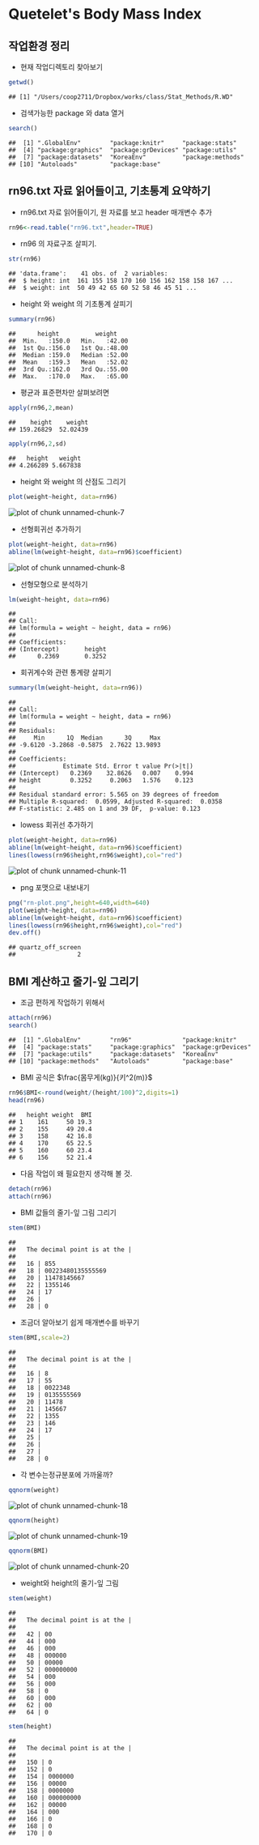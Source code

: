 Quetelet's Body Mass Index
========================================================
작업환경 정리
--------------------------------------------------------
- 현재 작업디렉토리 찾아보기

```r
getwd()
```

```
## [1] "/Users/coop2711/Dropbox/works/class/Stat_Methods/R.WD"
```
- 검색가능한 package 와 data 열거

```r
search()
```

```
##  [1] ".GlobalEnv"        "package:knitr"     "package:stats"    
##  [4] "package:graphics"  "package:grDevices" "package:utils"    
##  [7] "package:datasets"  "KoreaEnv"          "package:methods"  
## [10] "Autoloads"         "package:base"
```
rn96.txt 자료 읽어들이고, 기초통계 요약하기
---------------------------------------
- rn96.txt 자료 읽어들이기, 원 자료를 보고 header 매개변수 추가

```r
rn96<-read.table("rn96.txt",header=TRUE)
```
- rn96 의 자료구조 살피기. 

```r
str(rn96)
```

```
## 'data.frame':	41 obs. of  2 variables:
##  $ height: int  161 155 158 170 160 156 162 158 158 167 ...
##  $ weight: int  50 49 42 65 60 52 58 46 45 51 ...
```
- height 와 weight 의 기초통계 살피기

```r
summary(rn96)
```

```
##      height          weight     
##  Min.   :150.0   Min.   :42.00  
##  1st Qu.:156.0   1st Qu.:48.00  
##  Median :159.0   Median :52.00  
##  Mean   :159.3   Mean   :52.02  
##  3rd Qu.:162.0   3rd Qu.:55.00  
##  Max.   :170.0   Max.   :65.00
```
- 평균과 표준편차만 살펴보려면

```r
apply(rn96,2,mean)
```

```
##    height    weight 
## 159.26829  52.02439
```

```r
apply(rn96,2,sd)
```

```
##   height   weight 
## 4.266289 5.667838
```
- height 와 weight 의 산점도 그리기

```r
plot(weight~height, data=rn96)
```

![plot of chunk unnamed-chunk-7](figure/unnamed-chunk-7-1.png) 
- 선형회귀선 추가하기

```r
plot(weight~height, data=rn96)
abline(lm(weight~height, data=rn96)$coefficient)
```

![plot of chunk unnamed-chunk-8](figure/unnamed-chunk-8-1.png) 
- 선형모형으로 분석하기

```r
lm(weight~height, data=rn96)
```

```
## 
## Call:
## lm(formula = weight ~ height, data = rn96)
## 
## Coefficients:
## (Intercept)       height  
##      0.2369       0.3252
```
- 회귀계수와 관련 통계량 살피기

```r
summary(lm(weight~height, data=rn96))
```

```
## 
## Call:
## lm(formula = weight ~ height, data = rn96)
## 
## Residuals:
##     Min      1Q  Median      3Q     Max 
## -9.6120 -3.2868 -0.5875  2.7622 13.9893 
## 
## Coefficients:
##             Estimate Std. Error t value Pr(>|t|)
## (Intercept)   0.2369    32.8626   0.007    0.994
## height        0.3252     0.2063   1.576    0.123
## 
## Residual standard error: 5.565 on 39 degrees of freedom
## Multiple R-squared:  0.0599,	Adjusted R-squared:  0.0358 
## F-statistic: 2.485 on 1 and 39 DF,  p-value: 0.123
```
- lowess 회귀선 추가하기

```r
plot(weight~height, data=rn96)
abline(lm(weight~height, data=rn96)$coefficient)
lines(lowess(rn96$height,rn96$weight),col="red")
```

![plot of chunk unnamed-chunk-11](figure/unnamed-chunk-11-1.png) 
- png 포맷으로 내보내기

```r
png("rn-plot.png",height=640,width=640)
plot(weight~height, data=rn96)
abline(lm(weight~height, data=rn96)$coefficient)
lines(lowess(rn96$height,rn96$weight),col="red")
dev.off()
```

```
## quartz_off_screen 
##                 2
```
BMI 계산하고 줄기-잎 그리기
---------------------------
- 조금 편하게 작업하기 위해서

```r
attach(rn96)
search()
```

```
##  [1] ".GlobalEnv"        "rn96"              "package:knitr"    
##  [4] "package:stats"     "package:graphics"  "package:grDevices"
##  [7] "package:utils"     "package:datasets"  "KoreaEnv"         
## [10] "package:methods"   "Autoloads"         "package:base"
```
- BMI 공식은 $\frac{몸무게(kg)}{키^2(m)}$

```r
rn96$BMI<-round(weight/(height/100)^2,digits=1)
head(rn96)
```

```
##   height weight  BMI
## 1    161     50 19.3
## 2    155     49 20.4
## 3    158     42 16.8
## 4    170     65 22.5
## 5    160     60 23.4
## 6    156     52 21.4
```
- 다음 작업이 왜 필요한지 생각해 볼 것.

```r
detach(rn96)
attach(rn96)
```
- BMI 값들의 줄기-잎 그림 그리기

```r
stem(BMI)
```

```
## 
##   The decimal point is at the |
## 
##   16 | 855
##   18 | 00223480135555569
##   20 | 11478145667
##   22 | 1355146
##   24 | 17
##   26 | 
##   28 | 0
```
- 조금더 알아보기 쉽게 매개변수를 바꾸기

```r
stem(BMI,scale=2)
```

```
## 
##   The decimal point is at the |
## 
##   16 | 8
##   17 | 55
##   18 | 0022348
##   19 | 0135555569
##   20 | 11478
##   21 | 145667
##   22 | 1355
##   23 | 146
##   24 | 17
##   25 | 
##   26 | 
##   27 | 
##   28 | 0
```
- 각 변수는정규분포에 가까울까?

```r
qqnorm(weight)
```

![plot of chunk unnamed-chunk-18](figure/unnamed-chunk-18-1.png) 

```r
qqnorm(height)
```

![plot of chunk unnamed-chunk-19](figure/unnamed-chunk-19-1.png) 

```r
qqnorm(BMI)
```

![plot of chunk unnamed-chunk-20](figure/unnamed-chunk-20-1.png) 
- weight와 height의 줄기-잎 그림

```r
stem(weight)
```

```
## 
##   The decimal point is at the |
## 
##   42 | 00
##   44 | 000
##   46 | 000
##   48 | 000000
##   50 | 00000
##   52 | 000000000
##   54 | 000
##   56 | 000
##   58 | 0
##   60 | 000
##   62 | 00
##   64 | 0
```

```r
stem(height)
```

```
## 
##   The decimal point is at the |
## 
##   150 | 0
##   152 | 0
##   154 | 0000000
##   156 | 00000
##   158 | 0000000
##   160 | 000000000
##   162 | 00000
##   164 | 000
##   166 | 0
##   168 | 0
##   170 | 0
```

